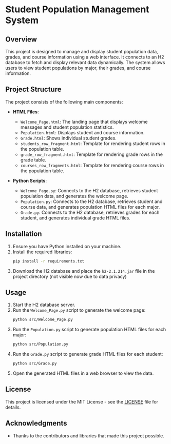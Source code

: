 # Student Population Management System

## Overview
This project is designed to manage and display student population data, grades, and course information using a web interface. It connects to an H2 database to fetch and display relevant data dynamically. The system allows users to view student populations by major, their grades, and course information.

## Project Structure
The project consists of the following main components:

- **HTML Files**: 
  - `Welcome_Page.html`: The landing page that displays welcome messages and student population statistics.
  - `Population.html`: Displays student and course information.
  - `Grade.html`: Shows individual student grades.
  - `students_row_fragment.html`: Template for rendering student rows in the population table.
  - `grade_row_fragment.html`: Template for rendering grade rows in the grade table.
  - `courses_row_fragments.html`: Template for rendering course rows in the population table.

- **Python Scripts**:
  - `Welcome_Page.py`: Connects to the H2 database, retrieves student population data, and generates the welcome page.
  - `Population.py`: Connects to the H2 database, retrieves student and course data, and generates population HTML files for each major.
  - `Grade.py`: Connects to the H2 database, retrieves grades for each student, and generates individual grade HTML files.

## Installation
1. Ensure you have Python installed on your machine.
2. Install the required libraries:
   ```bash
   pip install -r requirements.txt
   ```
3. Download the H2 database and place the `h2-2.1.214.jar` file in the project directory (not visible now due to data privacy)

## Usage
1. Start the H2 database server.
2. Run the `Welcome_Page.py` script to generate the welcome page:
   ```bash
   python src/Welcome_Page.py
   ```
3. Run the `Population.py` script to generate population HTML files for each major:
   ```bash
   python src/Population.py
   ```
4. Run the `Grade.py` script to generate grade HTML files for each student:
   ```bash
   python src/Grade.py
   ```
5. Open the generated HTML files in a web browser to view the data.

## License
This project is licensed under the MIT License - see the [LICENSE](LICENSE) file for details.

## Acknowledgments
- Thanks to the contributors and libraries that made this project possible.

